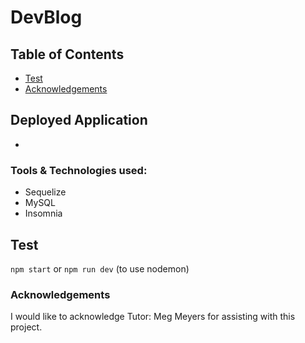 # DevBlog




## Table of Contents

- [Test](#test)
- [Acknowledgements](#acknowledgements)

## Deployed Application

* []()

### Tools & Technologies used:

- Sequelize
- MySQL
- Insomnia


## Test
```npm start``` or ```npm run dev``` (to use nodemon)

### Acknowledgements

I would like to acknowledge Tutor: Meg Meyers for assisting with this project.